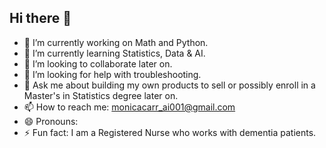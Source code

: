 ## Hi there 👋


- 🔭 I’m currently working on Math and Python.
- 🌱 I’m currently learning Statistics, Data & AI.
- 👯 I’m looking to collaborate later on.
- 🤔 I’m looking for help with troubleshooting.
- 💬 Ask me about building my own products to sell or possibly enroll in a Master's in Statistics degree later on.
- 📫 How to reach me: monicacarr_ai001@gmail.com
- 😄 Pronouns: 
- ⚡ Fun fact: I am a Registered Nurse who works with dementia patients.
